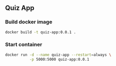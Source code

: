 ## Quiz App

### Build docker image
```bash
docker build -t quiz-app:0.0.1 .
```


### Start container
```bash
docker run -d --name quiz-app --restart=always \
           -p 5000:5000 quiz-app:0.0.1
```
